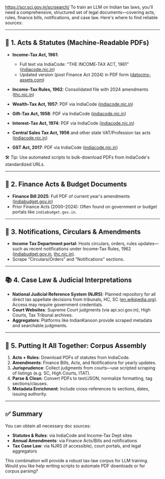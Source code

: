 https://scr.sci.gov.in/scrsearch/
To train an LLM on Indian tax laws, you'll need a comprehensive, structured set of legal documents—covering acts, rules, finance bills, notifications, and case law. Here's where to find reliable sources:

---

## 📂 1. Acts & Statutes (Machine-Readable PDFs)

* **Income‑Tax Act, 1961**:

  * Full text via IndiaCode: “THE INCOME‑TAX ACT, 1961” ([indiacode.nic.in][1])
  * Updated version (post Finance Act 2024) in PDF form ([datocms-assets.com][2])
* **Income‑Tax Rules, 1962**: Consolidated file with 2024 amendments ([thc.nic.in][3])
* **Wealth‑Tax Act, 1957**: PDF via IndiaCode ([indiacode.nic.in][4])
* **Gift‑Tax Act, 1958**: PDF via IndiaCode ([indiacode.nic.in][5])
* **Interest‑Tax Act, 1974**: PDF via IndiaCode ([indiacode.nic.in][6])
* **Central Sales Tax Act, 1956** and other state VAT/Profession tax acts ([indiacode.nic.in][7])
* **GST Act, 2017**: PDF via IndiaCode ([indiacode.nic.in][8])

🛠️ *Tip:* Use automated scripts to bulk-download PDFs from IndiaCode's standardized URLs.

---

## 🧾 2. Finance Acts & Budget Documents

* **Finance Bill 2025**: Full PDF of current year's amendments ([indiabudget.gov.in][9])
* Prior Finance Acts (2000–2024): Often found on government or budget portals like `indiabudget.gov.in`.

---

## 📜 3. Notifications, Circulars & Amendments

* **Income Tax Department portal**: Hosts circulars, orders, rules updates—such as recent notifications under Income‑Tax Rules, 1962 ([indiabudget.gov.in][9], [thc.nic.in][3]).
* Scrape “Circulars/Orders” and “Notifications” sections.

---

## 📚 4. Case Law & Judicial Interpretations

* **National Judicial Reference System (NJRS)**: Planned repository for all direct tax appellate decisions from tribunals, HC, SC ([en.wikipedia.org][10]). Access may require government credentials.
* **Court Websites**: Supreme Court judgments (via api.sci.gov.in), High Courts, Tax Tribunal archives.
* **Aggregators**: Platforms like IndianKanoon provide scraped metadata and searchable judgments.

---

## 🔧 5. Putting It All Together: Corpus Assembly

1. **Acts + Rules**: Download PDFs of statutes from IndiaCode.
2. **Amendments**: Finance Bills, Acts, and Notifications for yearly updates.
3. **Jurisprudence**: Collect judgments from courts—use scripted scraping of listings (e.g. SC, High Courts, ITAT).
4. **Parse & Clean**: Convert PDFs to text/JSON, normalize formatting, tag sections/clauses.
5. **Metadata Enrichment**: Include cross-references to sections, dates, issuing authority.

---

## ✅ Summary

You can obtain all necessary doc sources:

* **Statutes & Rules**: via IndiaCode and Income‑Tax Dept sites
* **Annual Amendments**: via Finance Acts/Bills and notifications
* **Tax Case Law**: via NJRS (if accessible), court portals, and legal aggregators

This combination will provide a robust tax-law corpus for LLM training. Would you like help writing scripts to automate PDF downloads or for corpus parsing?

[1]: https://www.indiacode.nic.in/bitstream/123456789/2435/1/a1961-43.pdf?utm_source=chatgpt.com "[PDF] THE INCOME-TAX ACT, 1961 ARRANGEMENT OF SECTIONS"
[2]: https://www.datocms-assets.com/40521/1719632426-income-tax-act-as-amended-by-finance-act-2024.pdf?utm_source=chatgpt.com "[PDF] INCOME-TAX ACT, 1961 - 2024"
[3]: https://thc.nic.in/Central%20Governmental%20Rules/Income%20Tax%20Rules%2C1962%28All%20Amendmnets%20of%202024%29.pdf?utm_source=chatgpt.com "[PDF] Income-Tax Rules,1962 ( All Amendments & Circulars etc of 2024)"
[4]: https://www.indiacode.nic.in/bitstream/123456789/3123/1/a1957-27.pdf?utm_source=chatgpt.com "[PDF] THE WEALTH-TAX ACT, 1957 ARRANGEMENT OF SECTIONS"
[5]: https://www.indiacode.nic.in/bitstream/123456789/2483/1/a1958-18.pdf?utm_source=chatgpt.com "[PDF] THE GIFT-TAX ACT, 1958 ______ - India Code"
[6]: https://www.indiacode.nic.in/bitstream/123456789/1616/1/197445.pdf?utm_source=chatgpt.com "[PDF] 1 THE INTEREST-TAX ACT, 1974 - India Code"
[7]: https://www.indiacode.nic.in/bitstream/123456789/15258/1/3_cst_act_central_sales_tax_act_1956.pdf?utm_source=chatgpt.com "[PDF] The Central Sales Tax Act, 1956 (Act No. 74 of 1956) - India Code"
[8]: https://www.indiacode.nic.in/bitstream/123456789/16471/1/goods_and_services_tax_act%2C_2017.pdf?utm_source=chatgpt.com "[PDF] GOODS AND SERVICES TAX ACT, 2017 | India Code"
[9]: https://www.indiabudget.gov.in/doc/Finance_Bill.pdf?utm_source=chatgpt.com "[PDF] THE FINANCE BILL, 2025 - Union Budget"
[10]: https://en.wikipedia.org/wiki/National_Judicial_Reference_System?utm_source=chatgpt.com "National Judicial Reference System"
